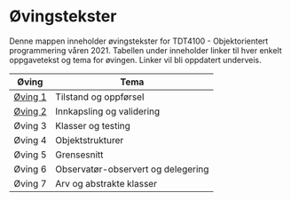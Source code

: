 # Øvingstekster

Denne mappen inneholder øvingstekster for TDT4100 - Objektorientert programmering våren 2021. Tabellen under inneholder linker til hver enkelt oppgavetekst og tema for øvingen. Linker vil bli oppdatert underveis.

| Øving             | Tema                                     | 
| ----------------- | ---------------------------------------- |
| [Øving 1](oving1/README.md) | Tilstand og oppførsel                    |
| [Øving 2](oving2/README.md)           | Innkapsling og validering                |
| Øving 3           | Klasser og testing                       |
| Øving 4           | Objektstrukturer                         |
| Øving 5           | Grensesnitt                              |
| Øving 6           | Observatør-observert og delegering       |
| Øving 7           | Arv og abstrakte klasser                 |